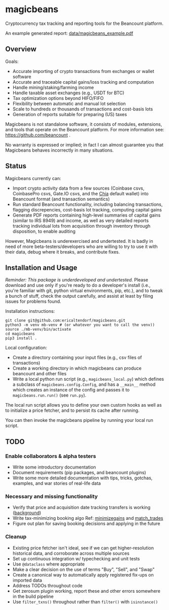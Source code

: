 # magicbeans
Cryptocurrency tax tracking and reporting tools for the Beancount platform.

An example generated report: [data/magicbeans_example.pdf](data/magicbeans_example.pdf)

## Overview

Goals:
- Accurate importing of crypto transactions from exchanges or wallet software
- Accurate and traceable capital gains/loss tracking and computation
- Handle mining/staking/farming income
- Handle taxable asset exchanges (e.g., USDT for BTC)
- Tax optimization options beyond HIFO/FIFO
- Flexibility between automatic and manual lot selection
- Scale to hundreds or thousands of transactions and cost-basis lots
- Generation of reports suitable for preparing (US) taxes

Magicbeans is not standalone software, it consists of modules, extensions, and tools
that operate on the Beancount platform.  For more information see:
https://github.com/beancount .

No warranty is expressed or implied; in fact I can almost guarantee you that
Magicbeans behaves incorrectly in many situations.


## Status

Magicbeans currently can:
- Import crypto activity data from a few sources (Coinbase csvs, CoinbasePro
csvs, Gate.IO csvs, and the [Chia](http://www.chia.net/) default wallet) into
Beancount format (and transaction semantics)
- Run standard Beancount functionality, including balancing transactions,
flagging discrepencies, cost-basis lot tracking, computing capital gains
- Generate PDF reports containing high-level summaries of capital gains
(similar to IRS 8949) and income, as well as very detailed reports tracking
individual lots from acquisition through inventory through disposition, to 
enable auditing

However, Magicbeans is underexercised and undertested.  It is badly in need
of more beta-testers/developers who are willing to try to use it with their
data, debug where it breaks, and contribute fixes.

## Installation and Usage

*Reminder: This package is underdeveloped and undertested.*  Please download
and use only if you're ready to do a developer's install (i.e., you're familiar
with git, python virtual environments, pip, etc.), and to tweak a bunch of stuff,
check the output carefully, and assist at least by filing issues for
problems found.

Installation instructions:
```
git clone git@github.com:ericaltendorf/magicbeans.git
python3 -m venv mb-venv # (or whatever you want to call the venv))
source ./mb-venv/bin/activate
cd magicbeans
pip3 install .
```

Local configuration:
- Create a directory containing your input files (e.g., csv files of transactions)
- Create a working directory in which magicbeans can produce beancount and other files
- Write a local python run script (e.g., `magicbeans_local.py`) which defines a subclass of
  `magicbeans.config.Config`, and has a `__main__` method which creates an instance of
  the config and passes it to `magicbeans.run.run()` (see `run.py`).
 
The local run script allows you to define your own custom hooks as well as to 
initialize a price fetcher, and to persist its cache after running.

You can then invoke the magicbeans pipeline by running your local run script.

## TODO

### Enable collaborators & alpha testers
- Write some introductory documentation
- Document requirements (pip packages, and beancount plugins)
- Write some more detailed documentation with tips, tricks, gotchas, examples, and war stories of real-life data

### Necessary and missing functionality
- Verify that price and acquisition date tracking transfers is working ([background](https://github.com/beancount/beancount/issues/614))
- Write tax-minimizing booking algo
  Ref: [minimizegains](https://github.com/redstreet/fava_investor/tree/main/fava_investor/modules/minimizegains)
  and [match_trades](https://github.com/beancount/beanlabs/blob/master/beanlabs/trades/match_trades.py)
- Figure out plan for saving booking decisions and applying in the future

### Cleanup
- Existing price fetcher isn't ideal, see if we can get higher-resolution historical data, and 
  corroborate across multiple sources
- Set up continuous integration w/ typechecking and unit tests
- Use `@dataclass` where appropriate
- Make a clear decision on the use of terms "Buy", "Sell", and "Swap"
- Create a canonical way to automatically apply registered fix-ups on imported data
- Address TODOs throughout code
- Get zerosum plugin working, report these and other errors somewhere in the build pipeline
- Use `filter_txns()` throughout rather than `filter()` with `isinstance()`
